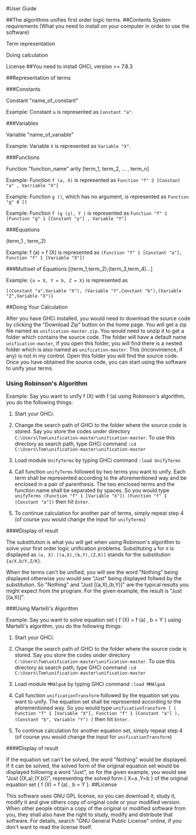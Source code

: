 #User Guide

##The algorithms unifies first order logic terms. 
##Contents
System requirements (What you need to install on your computer in order to use the software)

Term representation

Doing calculation

License
##You need to install 
GHCi, version >= 7.8.3



##Representation of terms

###Constants

Constant "name_of_constant"

Example: Constant `a` is represented as `Constant "a"`.

###Variables

Variable "name_of_variable"

Example: Variable `X` is represented as `Variable "X"`.

###Functions

Function "function_name" arity [term_1, term_2, ... , term_n]

Example: Function `f (a, X)` is represented as `Function "f" 2 [Constant "a" , Varriable "X"]`

Example: Function `g ()`, which has no argument, is represented as `Function "g" 0 []`

Example: Function `f (g (y), Y )` is represented as `Function "f" 1 [Function "g" 1 [Constant "y"] , Variable "Y"]`

###Equations

(term_1 , term_2)

Example: f (a) = f (X) is represented as `(Function "f" 1 [Constant "a"], Function "f" 1 [Variable "X"])`

###Multiset of Equations 
[(term_1,term_2),(term_3,term_4)...]

Example: `{a = X, Y = b, Z = X}` is represented as 

`[(Constant "a",Variable "X"), (Variable "Y",Constant "b"),(Variable "Z",Variable "X")]` 



##Doing Your Calculation

After you have  GHCi installed, you would need to download the source code by clicking the "Download Zip" button on the home page. You will get a zip file named as `unification-master.zip`. You would need to unzip it to get a folder which contains the source code. The folder will have a default name `unification-master`, if you open this folder, you will find there is a nested folder which is also named as `unification-master`. This (inconvinience, if any) is not in my control. Open  this folder you will find the source code.  Once you have obtained the source code, you can start using the software to unify your terms. 

### Using Robinson's Algorithm

Example: Say you want to unify f (X) with f (a) using Robinson's algorithm, you do the following things:

1. Start your GHCi.

2. Change the search path of GHCi to the folder where the source code is stored. Say you store the codes under directory `C:\Users\Tom\unification-master\unification-master`. To use this directory as search path, type GHCi command 
  `:cd C:\Users\Tom\unification-master\unification-master` 

3. Load module `UnifyTerms` by typing GHCi command `:load UnifyTerms`

4. Call function `unifyTerms` followed by two terms you want to unify. Each term shall be represented according to the aforementioned way and be enclosed in a pair of parenthesis. The two enclosed terms and the  function name shall be separated by spaces. So you would type `unifyTerms (Function "f" 1 [Variable "X"]) (Function "f" 1 [Constant "a"])` then hit `Enter`.

5. To continue calculation for another pair of terms, simply repeat step 4 (of course you would change the input for `unifyTerms`) 

####Display of result

The substitution is what you will get when using Robinson's algorithm to solve your first order logic unification problems.
Substituting `a` for `X` is displayed as `(a, X)`. `[(a,X),(b,Y),(Z,K)]` stands for the substitution `{a/X,b/Y,Z/K}`.

When the terms can't be unified, you will see the word "Nothing" being displayed otherwise you would see "Just" being displayed follwed by the substitution. So "Nothing" and "Just [(a,X),(b,Y)]" are the typical results you might expect from the program. For the given example, the result is "Just [(a,X)]".

###Using Martelli's Algorithm

Example: Say you want to solve equation set { f (X) = f (a) , b = Y } using Martelli's algorithm, you do the following things:

1. Start your GHCi.

2. Change the search path of GHCi to the folder where the source code is stored. Say you store the codes under directory `C:\Users\Tom\unification-master\unification-master`. To use this directory as search path, type GHCi command 
  `:cd C:\Users\Tom\unification-master\unification-master` 

3. Load module `MMAlgoA` by typing GHCi command `:load MMAlgoA`

4. Call function `unificationTransform` followed by the equation set you want to unify. The equation set shall be represented according to the aforementioned way. So you would type `unificationTransform [ ( Function "f" 1 [Variable "X"], Function "f" 1 [Constant "a"] ), (Constant "b", Variable "Y") ]` then hit `Enter`.

5. To continue calculation for another equation set, simply repeat step 4 (of course you would change the input for `unificationTransform`) 

####Display of result

If the equation set can't be solved, the word "Nothing" would be displayed. If it can be solved, the solved form of the original equation set would be displayed following a word "Just", so for the given example,  you would see "Just [(X,a),(Y,b)]", representing the solved form { X=a ,Y=b } of the original equation set  { f (X) = f (a) , b = Y }. 
##License

This software uses GNU GPL license, so you can download it, study it, modify it and give others copy of original code or your modified version. When other people obtain a copy of the original or modified software from you, they shall also have the right to study, modify and distribute that software. For details, search "GNU General Public License" online, if you don't want to read the license itself.


